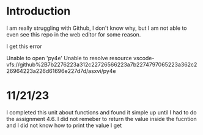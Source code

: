# Introduction
I am really struggling with Github, I don't know why, but I am not able to even see this repo in the web editor for some reason. 

I get this error

Unable to open 'py4e'
Unable to resolve resource vscode-vfs://github%2B7b2276223a312c22726566223a7b2274797065223a362c226964223a226d61696e227d7d/asxvi/py4e

# 11/21/23
I completed this unit about functions and found it simple up until I had to do the assignment 4.6. I did not remeber to return the value inside the fucntion and I did not know how to print the value I get
